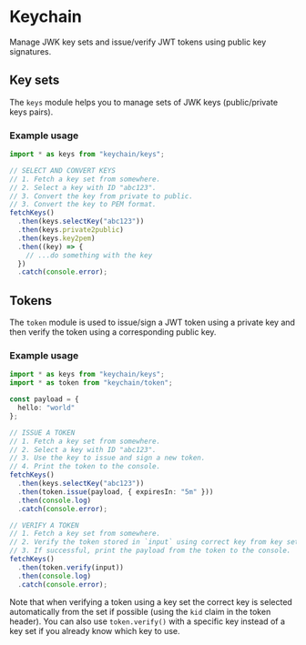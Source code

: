 # Keychain

Manage JWK key sets and issue/verify JWT tokens using public key signatures.

## Key sets

The `keys` module helps you to manage sets of JWK keys (public/private keys pairs).

### Example usage

```typescript
import * as keys from "keychain/keys";

// SELECT AND CONVERT KEYS
// 1. Fetch a key set from somewhere.
// 2. Select a key with ID "abc123".
// 3. Convert the key from private to public.
// 3. Convert the key to PEM format.
fetchKeys()
  .then(keys.selectKey("abc123"))
  .then(keys.private2public)
  .then(keys.key2pem)
  .then((key) => {
    // ...do something with the key
  })
  .catch(console.error);
```

## Tokens

The `token` module is used to issue/sign a JWT token using a private key and then verify the token using a corresponding public key.

### Example usage

```typescript
import * as keys from "keychain/keys";
import * as token from "keychain/token";

const payload = {
  hello: "world"
};

// ISSUE A TOKEN
// 1. Fetch a key set from somewhere.
// 2. Select a key with ID "abc123".
// 3. Use the key to issue and sign a new token.
// 4. Print the token to the console.
fetchKeys()
  .then(keys.selectKey("abc123"))
  .then(token.issue(payload, { expiresIn: "5m" }))
  .then(console.log)
  .catch(console.error);

// VERIFY A TOKEN
// 1. Fetch a key set from somewhere.
// 2. Verify the token stored in `input` using correct key from key set.
// 3. If successful, print the payload from the token to the console.
fetchKeys()
  .then(token.verify(input))
  .then(console.log)
  .catch(console.error);
```

Note that when verifying a token using a key set the correct key is selected automatically from the set if possible (using the `kid` claim in the token header). You can also use `token.verify()` with a specific key instead of a key set if you already know which key to use.

